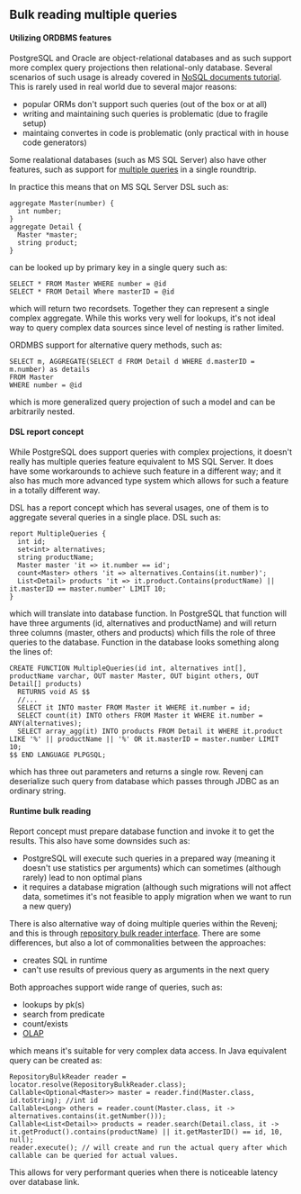 ## Bulk reading multiple queries

#### Utilizing ORDBMS features

PostgreSQL and Oracle are object-relational databases and as such support more complex query projections then relational-only database.
Several scenarios of such usage is already covered in [NoSQL documents tutorial](revenj-tutorial-nosql-documents.md).
This is rarely used in real world due to several major reasons:

 * popular ORMs don't support such queries (out of the box or at all)
 * writing and maintaining such queries is problematic (due to fragile setup)
 * maintaing convertes in code is problematic (only practical with in house code generators)

Some realational databases (such as MS SQL Server) also have other features, such as support for [multiple queries](https://msdn.microsoft.com/en-us/library/ms378758(v=sql.110).aspx) in a single roundtrip.

In practice this means that on MS SQL Server DSL such as:

    aggregate Master(number) {
      int number;
    }
    aggregate Detail {
      Master *master;
      string product; 
    }

can be looked up by primary key in a single query such as:

    SELECT * FROM Master WHERE number = @id
    SELECT * FROM Detail Where masterID = @id

which will return two recordsets. Together they can represent a single complex aggregate.
While this works very well for lookups, it's not ideal way to query complex data sources since level of nesting is rather limited.

ORDMBS support for alternative query methods, such as:

    SELECT m, AGGREGATE(SELECT d FROM Detail d WHERE d.masterID = m.number) as details
    FROM Master
    WHERE number = @id

which is more generalized query projection of such a model and can be arbitrarily nested.

#### DSL report concept

While PostgreSQL does support queries with complex projections, it doesn't really has multiple queries feature equivalent to MS SQL Server.
It does have some workarounds to achieve such feature in a different way; and it also has much more advanced type system which allows for such a feature in a totally different way.

DSL has a report concept which has several usages, one of them is to aggregate several queries in a single place. DSL such as:

    report MultipleQueries {
      int id;
      set<int> alternatives;
      string productName;
      Master master 'it => it.number == id';
	  count<Master> others 'it => alternatives.Contains(it.number)';
	  List<Detail> products 'it => it.product.Contains(productName) || it.masterID == master.number' LIMIT 10;
    }

which will translate into database function. 
In PostgreSQL that function will have three arguments (id, alternatives and productName) and will return three columns (master, others and products) which fills the role of three queries to the database.
Function in the database looks something along the lines of:

    CREATE FUNCTION MultipleQueries(id int, alternatives int[], productName varchar, OUT master Master, OUT bigint others, OUT Detail[] products)
      RETURNS void AS $$
      //...
      SELECT it INTO master FROM Master it WHERE it.number = id;
      SELECT count(it) INTO others FROM Master it WHERE it.number = ANY(alternatives);
      SELECT array_agg(it) INTO products FROM Detail it WHERE it.product LIKE '%' || productName || '%' OR it.masterID = master.number LIMIT 10;
    $$ END LANGUAGE PLPGSQL;

which has three out parameters and returns a single row. 
Revenj can deserialize such query from database which passes through JDBC as an ordinary string.

#### Runtime bulk reading

Report concept must prepare database function and invoke it to get the results. 
This also have some downsides such as:

 * PostgreSQL will execute such queries in a prepared way (meaning it doesn't use statistics per arguments) which can sometimes (although rarely) lead to non optimal plans
 * it requires a database migration (although such migrations will not affect data, sometimes it's not feasible to apply migration when we want to run a new query)

There is also alternative way of doing multiple queries within the Revenj; and this is through [repository bulk reader interface](https://github.com/ngs-doo/revenj/blob/master/java/revenj-core/src/main/java/org/revenj/patterns/RepositoryBulkReader.java).
There are some differences, but also a lot of commonalities between the approaches:

 * creates SQL in runtime
 * can't use results of previous query as arguments in the next query

Both approaches support wide range of queries, such as:

 * lookups by pk(s)
 * search from predicate
 * count/exists
 * [OLAP](revenj-tutorial-olap-basics.md)

which means it's suitable for very complex data access.
In Java equivalent query can be created as:

    RepositoryBulkReader reader = locator.resolve(RepositoryBulkReader.class);
    Callable<Optional<Master>> master = reader.find(Master.class, id.toString); //int id
	Callable<Long> others = reader.count(Master.class, it -> alternatives.contains(it.getNumber()));
	Callable<List<Detail>> products = reader.search(Detail.class, it -> it.getProduct().contains(productName) || it.getMasterID() == id, 10, null);
	reader.execute(); // will create and run the actual query after which callable can be queried for actual values.

This allows for very performant queries when there is noticeable latency over database link.
